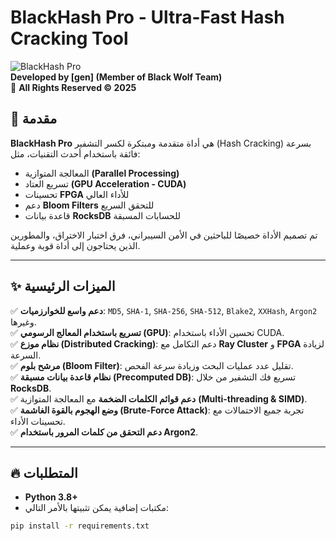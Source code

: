 # BlackHash Pro - Ultra-Fast Hash Cracking Tool

![BlackHash Pro](https://img.shields.io/badge/Status-Active-brightgreen.svg)  
**Developed by [gen] (Member of Black Wolf Team)**  
📅 **All Rights Reserved © 2025**  

## 🚀 مقدمة

**BlackHash Pro** هي أداة متقدمة ومبتكرة لكسر التشفير (Hash Cracking) بسرعة فائقة باستخدام أحدث التقنيات، مثل:
- المعالجة المتوازية **(Parallel Processing)**
- تسريع العتاد **(GPU Acceleration - CUDA)**
- تحسينات **FPGA** للأداء العالي
- دعم **Bloom Filters** للتحقق السريع
- قاعدة بيانات **RocksDB** للحسابات المسبقة

تم تصميم الأداة خصيصًا للباحثين في الأمن السيبراني، فرق اختبار الاختراق، والمطورين الذين يحتاجون إلى أداة قوية وعملية.

---

## ✨ الميزات الرئيسية
✅ **دعم واسع للخوارزميات**: `MD5`, `SHA-1`, `SHA-256`, `SHA-512`, `Blake2`, `XXHash`, `Argon2` وغيرها.  
✅ **تسريع باستخدام المعالج الرسومي (GPU)**: تحسين الأداء باستخدام CUDA.  
✅ **نظام موزع (Distributed Cracking)**: دعم التكامل مع **Ray Cluster** و **FPGA** لزيادة السرعة.  
✅ **مرشح بلوم (Bloom Filter)**: تقليل عدد عمليات البحث وزيادة سرعة الفحص.  
✅ **نظام قاعدة بيانات مسبقة (Precomputed DB)**: تسريع فك التشفير من خلال **RocksDB**.  
✅ **دعم قوائم الكلمات الضخمة** مع المعالجة المتوازية **(Multi-threading & SIMD)**.  
✅ **وضع الهجوم بالقوة الغاشمة (Brute-Force Attack)**: تجربة جميع الاحتمالات مع تحسينات الأداء.  
✅ **دعم التحقق من كلمات المرور باستخدام Argon2**.  

---

## 🔥 المتطلبات

- **Python 3.8+**
- مكتبات إضافية يمكن تثبيتها بالأمر التالي:

```sh
pip install -r requirements.txt
